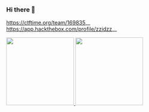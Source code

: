 ### Hi there 👋

<!--
**ZZIDZZ/ZZIDZZ** is a ✨ _special_ ✨ repository because its `README.md` (this file) appears on your GitHub profile.

Here are some ideas to get you started:

- 🔭 I’m currently working on ...
- 🌱 I’m currently learning ...
- 👯 I’m looking to collaborate on ...
- 🤔 I’m looking for help with ...
- 💬 Ask me about ...
- 📫 How to reach me: ...
- 😄 Pronouns: ...
- ⚡ Fun fact: ...
-->
https://ctftime.org/team/169835__
https://app.hackthebox.com/profile/zzidzz__
<p align="left">
<a href="https://github.com/ZZIDZZ">
  <img height="180em" src="https://github-readme-stats-eight-theta.vercel.app/api?username=ZZIDZZ&show_icons=true&theme=algolia&include_all_commits=true&count_private=true"/>
  <img height="180em" src="https://github-readme-stats-eight-theta.vercel.app/api/top-langs/?username=ZZIDZZ&layout=compact&langs_count=8&theme=algolia"/>
</a>

